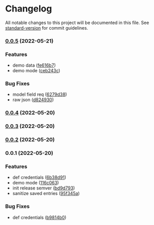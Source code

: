 # Changelog

All notable changes to this project will be documented in this file. See [standard-version](https://github.com/conventional-changelog/standard-version) for commit guidelines.

### [0.0.5](https://github.com/JulianCataldo/paper-cms/compare/v0.0.4...v0.0.5) (2022-05-21)


### Features

* demo data ([fe616b7](https://github.com/JulianCataldo/paper-cms/commit/fe616b7af50fa1886fdd9b0da477190ea7078a07))
* demo mode ([ceb243c](https://github.com/JulianCataldo/paper-cms/commit/ceb243ccb4f9204845757d6aea7fa09c6031d282))


### Bug Fixes

* model field req ([6279d38](https://github.com/JulianCataldo/paper-cms/commit/6279d386a3eb2baaf322ab4ca83ac6716be5d7b4))
* raw json ([d824930](https://github.com/JulianCataldo/paper-cms/commit/d8249303b7e624c273ce3eebd1377b0a53f7bb1d))

### [0.0.4](https://github.com/JulianCataldo/paper-cms/compare/v0.0.3...v0.0.4) (2022-05-20)

### [0.0.3](https://github.com/JulianCataldo/paper-cms/compare/v0.0.2...v0.0.3) (2022-05-20)

### [0.0.2](https://github.com/JulianCataldo/paper-cms/compare/v0.0.1...v0.0.2) (2022-05-20)

### 0.0.1 (2022-05-20)


### Features

* def credentials ([6b38d91](https://github.com/JulianCataldo/paper-cms/commit/6b38d913df745d657b4a9b7e2ee14b02caaab051))
* demo mode ([116c063](https://github.com/JulianCataldo/paper-cms/commit/116c063a7e161712845ab5f6127529663192724a))
* init release semver ([bd9d793](https://github.com/JulianCataldo/paper-cms/commit/bd9d7938039b2241218d3454a016cbf4be809f65))
* sanitize saved entries ([95f345a](https://github.com/JulianCataldo/paper-cms/commit/95f345af08667dcd82fc2d8b5684a67ed759978f))


### Bug Fixes

* def credentials ([b9814b0](https://github.com/JulianCataldo/paper-cms/commit/b9814b0b6fc5522ed878f9c9dc82c1a4590da088))
